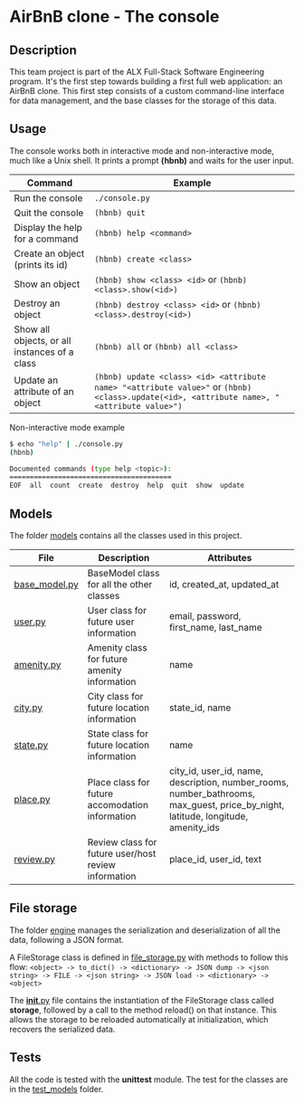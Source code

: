 # AirBnB clone - The console

## Description

This team project is part of the ALX Full-Stack Software Engineering program.
It's the first step towards building a first full web application: an AirBnB clone.
This first step consists of a custom command-line interface for data management, and the base classes for the storage of this data.

## Usage

The console works both in interactive mode and non-interactive mode, much like a Unix shell.
It prints a prompt **(hbnb)** and waits for the user input.

| Command                                       | Example                                                                                                                                           |
|-----------------------------------------------|---------------------------------------------------------------------------------------------------------------------------------------------------|
| Run the console                               | ```./console.py```                                                                                                                                |
| Quit the console                              | ```(hbnb) quit```                                                                                                                                 |
| Display the help for a command                | ```(hbnb) help <command>```                                                                                                                       |
| Create an object (prints its id)              | ```(hbnb) create <class>```                                                                                                                       |
| Show an object                                | ```(hbnb) show <class> <id>``` or ```(hbnb) <class>.show(<id>)```                                                                                 |
| Destroy an object                             | ```(hbnb) destroy <class> <id>``` or ```(hbnb) <class>.destroy(<id>)```                                                                           |
| Show all objects, or all instances of a class | ```(hbnb) all``` or ```(hbnb) all <class>```                                                                                                      |
| Update an attribute of an object              | ```(hbnb) update <class> <id> <attribute name> "<attribute value>"``` or ```(hbnb) <class>.update(<id>, <attribute name>, "<attribute value>")``` |

Non-interactive mode example

```bash
$ echo "help" | ./console.py
(hbnb)

Documented commands (type help <topic>):
========================================
EOF  all  count  create  destroy  help  quit  show  update
```

## Models

The folder [models](./models/) contains all the classes used in this project.

| File                                    | Description                                          | Attributes                                                                                                                       |
|-----------------------------------------|------------------------------------------------------|----------------------------------------------------------------------------------------------------------------------------------|
| [base_model.py](./models/base_model.py) | BaseModel class for all the other classes            | id, created_at, updated_at                                                                                                       |
| [user.py](./models/user.py)             | User class for future user information               | email, password, first_name, last_name                                                                                           |
| [amenity.py](./models/amenity.py)       | Amenity class for future amenity information         | name                                                                                                                             |
| [city.py](./models/city.py)             | City class for future location information           | state_id, name                                                                                                                   |
| [state.py](./models/state.py)           | State class for future location information          | name                                                                                                                             |
| [place.py](./models/place.py)           | Place class for future accomodation information      | city_id, user_id, name, description, number_rooms, number_bathrooms, max_guest, price_by_night, latitude, longitude, amenity_ids |
| [review.py](./models/review.py)         | Review class for future user/host review information | place_id, user_id, text                                                                                                          |

## File storage

The folder [engine](./models/engine/) manages the serialization and deserialization of all the data, following a JSON format.

A FileStorage class is defined in [file_storage.py](./models/engine/file_storage.py) with methods to follow this flow:
```<object> -> to_dict() -> <dictionary> -> JSON dump -> <json string> -> FILE -> <json string> -> JSON load -> <dictionary> -> <object>```

The [__init__.py](./models/__init__.py) file contains the instantiation of the FileStorage class called **storage**, followed by a call to the method reload() on that instance.
This allows the storage to be reloaded automatically at initialization, which recovers the serialized data.

## Tests

All the code is tested with the **unittest** module.
The test for the classes are in the [test_models](./tests/test_models/) folder.
